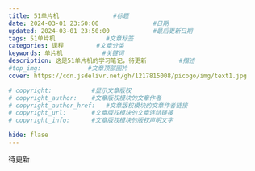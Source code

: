 ```yaml
---
title: 51单片机               #标题
date: 2024-03-01 23:50:00               #日期
updated: 2024-03-01 23:50:00            #最后更新日期
tags: 51单片机              #文章标签
categories: 课程         #文章分类
keywords: 单片机           #关键词
description: 这是51单片机的学习笔记，待更新         #描述
#top_img:             #文章顶部图片
cover: https://cdn.jsdelivr.net/gh/1217815008/picogo/img/text1.jpg              #文章缩略图(如果没有设置top_img,文章页顶部将显示缩略图，可设为false/图片地址/留空)

# copyright:           #显示文章版权
# copyright_author:    #文章版权模块的文章作者
# copyright_author_href:   #文章版权模块的文章作者链接
# copyright_url:       #文章版权模块的文章连结链接
# copyright_info:      #文章版权模块的版权声明文字

hide: flase
---
```



待更新